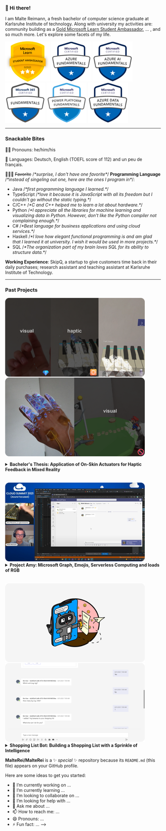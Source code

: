 ### 👋 Hi there!
I am Malte Reimann, a fresh bachelor of computer science graduate at Karlsruhe Institute of technology. Along with university my activities are: community building as a <a href="https://studentambassadors.microsoft.com/en-US/profile/56292">Gold Microsoft Learn Student Ambassador</a>, ... , and so much more. Let's explore some facets of my life.

<a href="https://studentambassadors.microsoft.com/en-US/profile/56292"><img src="assets/badges/mlsa_gold.png" height="130px" width="auto" alt="Microsoft Learn Student Ambassador badge" /></a>
<a href="https://www.credly.com/badges/1f8180af-b439-4b43-bc6a-6b6e83849222/public_url"><img src="assets/badges/microsoft-certified-azure-fundamentals.png" height="130px" width="auto" alt="Microsoft Azure Fundamentals (AZ-900) Certification badge" /></a>
<a href="https://www.credly.com/badges/1f8180af-b439-4b43-bc6a-6b6e83849222/public_url"><img src="assets/badges/microsoft-certified-azure-ai-fundamentals.png" height="130px" width="auto" alt="Microsoft Azure AI Fundamentals (AI-900) Certification badge" /></a>
<a href="https://www.credly.com/badges/73384916-8088-4547-a6a2-14c6ef9c9f61/public_url"><img src="assets/badges/microsoft-365-certified-fundamentals.png" height="130px" width="auto" alt="Microsoft 365 Certified Fundamentals (MS-900) Certification badge" /></a>
<a href="https://www.credly.com/badges/829deac1-9b67-4dd8-a789-6333f266a775/public_url"><img src="assets/badges/microsoft-certified-power-platform-fundamentals.png" height="130px" width="auto" alt="Microsoft Power Platform Fundamentals (PL-900) Certification badge" /></a>
<a href="https://www.credly.com/badges/6939ffc3-9af9-4384-8656-6f6f72867e26/public_url"><img src="assets/badges/microsoft-certified-azure-data-fundamentals.png" height="130px" width="auto" alt="Microsoft Azure Data Fundamentals (DP-900) Certification badge" /></a>

---

### Snackable Bites
👦🏽 Pronouns: he/him/his

💬 Languages: Deutsch, English (TOEFL score of 112) and un peu de français.

👨🏽‍💻 ~~Favorite~~ /*\*surprise, I don't have one favorite\**/ **Programming Language** /*\*instead of singeling out one, here are the ones I program in\**/:

 * Java /*\*first programming language I learned.\**/
 * TypeScript /*\*love it because it is JavaScript with all its freedom but I couldn't go without the static typing.\**/
 * C/C++ /*\*C and C++ helped me to learn a lot about hardware.\**/
 * Python /*\*I appreciate all the libraries for machine learning and visualizing data in Python. However, don't like the Python compiler not complaining enough.\**/
 * C# /*\*Best language for business applications and using cloud services.\**/
 * Haskell /*\*I love how elegant functional programming is and am glad that I learned it at university. I wish it would be used in more projects.\**/
 * SQL /*\*The organization part of my brain loves SQL for its ability to structure data.\**/

**Working Experience**: SkipQ, a startup to give customers time back in their daily purchases; research assistant and teaching assistant at Karlsruhe Institute of Technology.

---

### Past Projects

<img src="assets/projects/screenshots/mixed-reality-piano.png" height="254px" width="auto" alt="Screenshots of mixed reality piano application with haptic feedback, visual piano tutorial and piano recorder to investigate learning rate." /> <img src="assets/projects/screenshots/mixed-reality-game.png" height="254px" width="auto" alt="Screenshots of mixed reality game application left with haptic feedback when holographic character walks on players hand and left without haptics." />
<details>
<summary><b>Bachelor's Thesis: Application of On-Skin Actuators for Haptic Feedback in Mixed Reality</b></summary>
  <b>Technologies</b>: Unity, Mixed Reality Toolkit, HoloLens 2, C#, C, PCB design, 3D printing, ESP32 microcontroller, Python for data analysis
  <br>
  <b>Further Links</b>: <img src="assets/icons/github.svg" height="16px" width="auto" alt="GitHub icon"/> <a href="https://github.com/MalteRei/KIT-bachelor-thesis-piano">Piano Application Repo</a>, <img src="assets/icons/github.svg" height="16px" width="auto" alt="GitHub icon"/> <a href="https://github.com/MalteRei/KIT-bachelor-thesis-game">Game Repo</a>
 <br>
  <p>For my bachelor's thesis I developed and evaluated two mixed reality applications. The first application is a virtual piano learning environment in which learning through a visual tutorial or a haptic tutorial that vibrates the finger to press the next piano key with. In the second application the player has to help a character across holographic floating islands. The canyon between the islands are to wide for the character to jump by itself. Through hand tracking the player can bridge the gap with their hand. One variation of the game allows the player to feel the steps of the character walking across the players hand. Both applications run on a HoloLens 2, borrowed from <a href="https://www.media-lesson.com/en/index.html">medialesson</a>. The hardware for the on-skin actuators for haptic feedback is based on state of the art research. They work through Lorenz force between a magnet and a circuit. The learning rate in the piano application was evaluated with a between-subject study. A diverse within-subject study gives insight into the feeling of presence of playing the game with haptic feedback.</p>
</details>
<br>
<br>
<img src="assets/projects/screenshots/project-amy.png" height="254px" width="auto" alt="Live Demo at Cloud Summit showing teams chat and light up RGB keyboard when reacting to a message." /> 
<details>
<summary><b>Project Amy: Microsoft Graph, Emojis, Serverless Computing and loads of RGB</b></summary>
  <b>Technologies</b>: Azure Functions, TypeScript, C#, Microsoft Graph, Azure Storage Queue, GitHub Actions
  <br>
  <b>Further Links</b>: <img src="assets/icons/github.svg" height="16px" width="auto" alt="GitHub icon"/> <a href="https://github.com/ginomessmer/project-amy">Repo</a>, <img src="assets/icons/youtube.svg" height="16px" width="auto" alt="YouTube icon"/> <a href="https://youtu.be/INll8mavIas">Recording</a>, <img src="assets/icons/linkedin.svg" height="16px" width="auto" alt="LinkedIn icon"/> <a href="https://www.linkedin.com/posts/ginomessmer_microsoftteams-azure-cloudsummit2021-activity-6845632519157755905-l69r">Post</a>, <img src="assets/icons/internet.svg" height="16px" width="auto" alt="Internet icon"/> <a href="https://azuresummit.live/amy-reacted-to-your-message-600-pm-teams-app-iot-device-and-lots-of-emojis-by-gino-and-malte/">Cloud Summit Event</a>
 <br>
  <p>In collaboration with <a href="https://github.com/ginomessmer">Gino Messmer"</a> we build a serverless application that uses the Microsoft Teams endpoint to notify our application when someone reacts to a message in our chat. When someone reacts to our message, for example with a thumbs up, the RGB keyboard on our workdesk lights up in the color of the emoji, in the example yellow. Why? RGB makes everything faster, even working. Kidding aside, it is a neat project to get started with the Microsoft Graph endpoint for Teams and to teach about serverless computing. We presented the project at the global 2021 Cloud Summit. Go have a look, you can find the recording in the links above.</p>
</details>
<br>
<br>
<img src="assets/projects/screenshots/shopping-list-bit.png" height="254px" width="auto" alt="Racoon depicted as bot in phone." /> <img src="assets/projects/screenshots/shopping-list-teams.png" height="254px" width="auto" alt="Screenshot of possible Teams chat with shopping list bot." /> 
<details>
<summary><b>Shopping List Bot: Building a Shopping List with a Sprinkle of Intelligence</b></summary>
  <b>Technologies</b>: Azure Functions, TypeScript, Microsoft Bot Framework, Cosmos DB, Language Understanding, Microsoft Teams, Adaptive Cards, GitHub Actions
  <br>
  <b>Further Links</b>: <img src="assets/icons/github.svg" height="16px" width="auto" alt="GitHub icon"/> <a href="https://github.com/microsoft-campus-community/workshop-shopping-list-bot">Repo</a>, <img src="assets/icons/youtube.svg" height="16px" width="auto" alt="YouTube icon"/> <a href="https://youtu.be/GD9AePydcs4">Microsoft 365 Developer Interview</a>, <img src="assets/icons/youtube.svg" height="16px" width="auto" alt="YouTube icon"/> <a href="https://youtu.be/32QL7wITclw">Recording full-length workshop</a>
 <br>
  <p><a href="https://github.com/spethso">Sandro Speth"</a> and I created a prepackaged workshop for other Microsoft Learn Student Ambassadors to host. The workshop teaches how to build a smart chatbot using the Microsoft Bot Framework and LUIS service. The bot can manage a shared shopping list for a group chat, for example with roommates. To store the shopping list we also build a serverless backend that stores list items in a Cosmos DB using the MongoDB API. To showcase the project we were interviewed on the Microsoft 365 Developer YouTube channel. The GitHub repoistory contains a detailed wiki you should have a look at to get started with any of the technologies or to do the workshop.</p>
</details>

**MalteRei/MalteRei** is a ✨ _special_ ✨ repository because its `README.md` (this file) appears on your GitHub profile.

Here are some ideas to get you started:

- 🔭 I’m currently working on ...
- 🌱 I’m currently learning ...
- 👯 I’m looking to collaborate on ...
- 🤔 I’m looking for help with ...
- 💬 Ask me about ...
- 📫 How to reach me: ...
- 😄 Pronouns: ...
- ⚡ Fun fact: ...
-->

